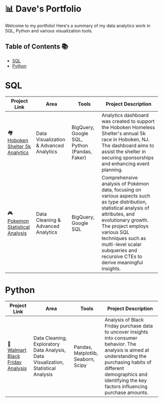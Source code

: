 # 📊 Dave's Portfolio

Welcome to my portfolio! Here's a summary of my data analytics work in SQL, Python and various visualization tools.

## Table of Contents 📚

- [SQL](https://github.com/ddibara5/Portfolio-Guide/edit/main/README.md#sql)
- [Python](https://github.com/ddibara5/Portfolio-Guide/edit/main/README.md#python)

# SQL
| Project Link | Area | Tools | Project Description |
| ------------ | ---- | ----- | ------------------- |
| 🏘️ [Hoboken Shelter 5k Analytics](https://github.com/ddibara5/hoboken-shelter-5k) | Data Visualization & Advanced Analytics | BigQuery, Google SQL, Python (Pandas, Faker) | Analytics dashboard was created to support the Hoboken Homeless Shelter's annual 5k race in Hoboken, NJ. The dashboard aims to assist the shelter in securing sponsorships and enhancing event planning.
| 🎮 [Pokemon Statistical Analysis](https://github.com/ddibara5/pokemon-analysis) | Data Cleaning & Advanced Analytics | BigQuery, Google SQL | Comprehensive analysis of Pokémon data, focusing on various aspects such as type distribution, statistical analysis of attributes, and evolutionary growth. The project employs various SQL techniques such as multi-level scalar subqueries and recursive CTEs to derive meaningful insights. 

# Python
| Project Link | Area | Tools | Project Description |
| ------------ | ---- | ----- | ------------------- |
| 🛒 [Walmart Black Friday Analysis](https://github.com/ddibara5/black-friday) | Data Cleaning, Exploratory Data Analysis, Data Visualization, Statistical Analysis | Pandas, Matplotlib, Seaborn, Scipy | Analysis of Black Friday purchase data to uncover insights into consumer behavior. The analysis is aimed at understanding the purchasing habits of different demographics and identifying the key factors influencing purchase amounts.
